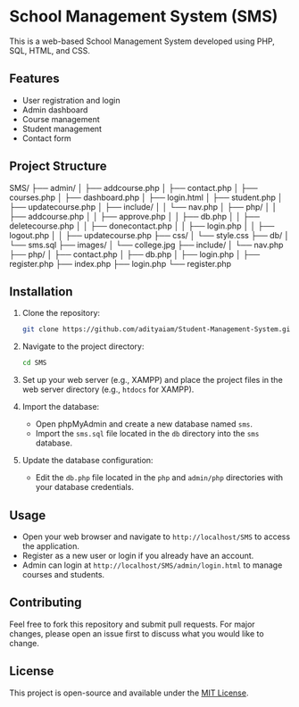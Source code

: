 # School Management System (SMS)

This is a web-based School Management System developed using PHP, SQL, HTML, and CSS.

## Features

- User registration and login
- Admin dashboard
- Course management
- Student management
- Contact form

## Project Structure
SMS/
├── admin/
│ ├── addcourse.php
│ ├── contact.php
│ ├── courses.php
│ ├── dashboard.php
│ ├── login.html
│ ├── student.php
│ ├── updatecourse.php
│ ├── include/
│ │ └── nav.php
│ ├── php/
│ │ ├── addcourse.php
│ │ ├── approve.php
│ │ ├── db.php
│ │ ├── deletecourse.php
│ │ ├── donecontact.php
│ │ ├── login.php
│ │ ├── logout.php
│ │ ├── updatecourse.php
├── css/
│ └── style.css
├── db/
│ └── sms.sql
├── images/
│ └── college.jpg
├── include/
│ └── nav.php
├── php/
│ ├── contact.php
│ ├── db.php
│ ├── login.php
│ ├── register.php
├── index.php
├── login.php
└── register.php



## Installation

1. Clone the repository:
    ```sh
    git clone https://github.com/adityaiam/Student-Management-System.git
    ```
2. Navigate to the project directory:
    ```sh
    cd SMS
    ```
3. Set up your web server (e.g., XAMPP) and place the project files in the web server directory (e.g., `htdocs` for XAMPP).

4. Import the database:
    - Open phpMyAdmin and create a new database named `sms`.
    - Import the `sms.sql` file located in the `db` directory into the `sms` database.

5. Update the database configuration:
    - Edit the `db.php` file located in the `php` and `admin/php` directories with your database credentials.

## Usage

- Open your web browser and navigate to `http://localhost/SMS` to access the application.
- Register as a new user or login if you already have an account.
- Admin can login at `http://localhost/SMS/admin/login.html` to manage courses and students.

## Contributing

Feel free to fork this repository and submit pull requests. For major changes, please open an issue first to discuss what you would like to change.

## License

This project is open-source and available under the [MIT License](LICENSE).






